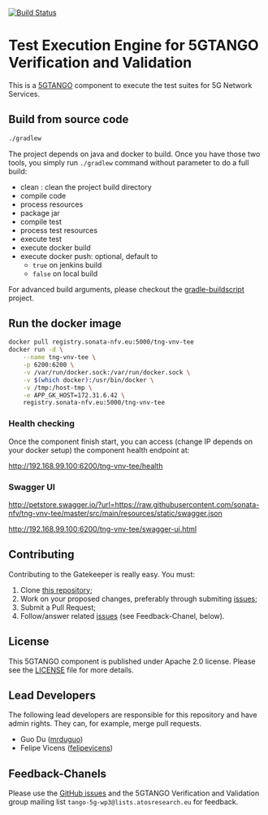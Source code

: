 [![Build Status](http://jenkins.sonata-nfv.eu/buildStatus/icon?job=tng-vnv-tee/master)](https://jenkins.sonata-nfv.eu/job/tng-vnv-tee)

# Test Execution Engine for 5GTANGO Verification and Validation
This is a [5GTANGO](http://www.5gtango.eu) component to execute the test suites for 5G Network Services.


## Build from source code

```bash
./gradlew
```

The project depends on java and docker to build. Once you have those two tools, you simply run `./gradlew` command without parameter to do a full build:
* clean : clean the project build directory
* compile code
* process resources
* package jar
* compile test
* process test resources
* execute test
* execute docker build
* execute docker push: optional, default to
  * `true` on jenkins build
  * `false` on local build

For advanced build arguments, please checkout the [gradle-buildscript](https://github.com/mrduguo/gradle-buildscript) project.


## Run the docker image

```bash
docker pull registry.sonata-nfv.eu:5000/tng-vnv-tee
docker run -d \
    --name tng-vnv-tee \
    -p 6200:6200 \
    -v /var/run/docker.sock:/var/run/docker.sock \
    -v $(which docker):/usr/bin/docker \
    -v /tmp:/host-tmp \
    -e APP_GK_HOST=172.31.6.42 \
    registry.sonata-nfv.eu:5000/tng-vnv-tee
```

### Health checking

Once the component finish start, you can access (change IP depends on your docker setup) the component health endpoint at:

http://192.168.99.100:6200/tng-vnv-tee/health

### Swagger UI


http://petstore.swagger.io/?url=https://raw.githubusercontent.com/sonata-nfv/tng-vnv-tee/master/src/main/resources/static/swagger.json

http://192.168.99.100:6200/tng-vnv-tee/swagger-ui.html


## Contributing
Contributing to the Gatekeeper is really easy. You must:

1. Clone [this repository](http://github.com/sonata-nfv/tng-vnv-tee);
1. Work on your proposed changes, preferably through submiting [issues](https://github.com/sonata-nfv/tng-vnv-tee/issues);
1. Submit a Pull Request;
1. Follow/answer related [issues](https://github.com/sonata-nfv/tng-vnv-tee/issues) (see Feedback-Chanel, below).


## License

This 5GTANGO component is published under Apache 2.0 license. Please see the [LICENSE](LICENSE) file for more details.

## Lead Developers

The following lead developers are responsible for this repository and have admin rights. They can, for example, merge pull requests.

* Guo Du ([mrduguo](https://github.com/mrduguo))
* Felipe Vicens ([felipevicens](https://github.com/felipevicens))

## Feedback-Chanels

Please use the [GitHub issues](https://github.com/sonata-nfv/tng-vnv-tee/issues) and the 5GTANGO Verification and Validation group mailing list `tango-5g-wp3@lists.atosresearch.eu` for feedback.
